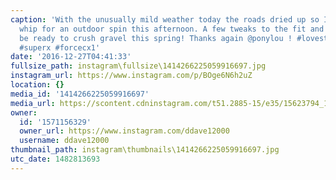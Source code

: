 ```yaml
---
caption: 'With the unusually mild weather today the roads dried up so I took the new
  whip for an outdoor spin this afternoon. A few tweaks to the fit and she&apos;ll
  be ready to crush gravel this spring! Thanks again @ponylou ! #lovestarraceclub
  #superx #forcecx1'
date: '2016-12-27T04:41:33'
fullsize_path: instagram\fullsize\1414266225059916697.jpg
instagram_url: https://www.instagram.com/p/BOge6N6h2uZ
location: {}
media_id: '1414266225059916697'
media_url: https://scontent.cdninstagram.com/t51.2885-15/e35/15623794_1312374885502849_632041881131286528_n.jpg?ig_cache_key=MTQxNDI2NjIyNTA1OTkxNjY5Nw%3D%3D.2
owner:
  id: '1571156329'
  owner_url: https://www.instagram.com/ddave12000
  username: ddave12000
thumbnail_path: instagram\thumbnails\1414266225059916697.jpg
utc_date: 1482813693
---
```

